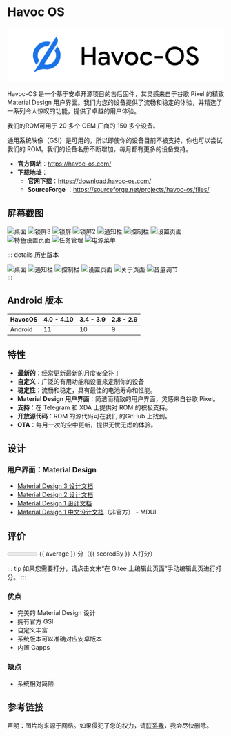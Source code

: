 # Havoc OS

<img class="banner-img" src="./images/logo/havocos.png" alt="Havoc OS LOGO"/>

Havoc-OS 是一个基于安卓开源项目的售后固件，其灵感来自于谷歌 Pixel 的精致 Material Design 用户界面。我们为您的设备提供了流畅和稳定的体验，并精选了一系列令人惊叹的功能，提供了卓越的用户体验。

我们的ROM可用于 20 多个 OEM 厂商的 150 多个设备。

通用系统映像（GSI）是可用的，所以即使你的设备目前不被支持，你也可以尝试我们的 ROM。我们的设备名册不断增加，每月都有更多的设备支持。

* __官方网站__：<https://havoc-os.com/>
* __下载地址__：
  * __官网下载__：<https://download.havoc-os.com/>
  * __SourceForge__ <Badge type="tip" text="官方" /> ：<https://sourceforge.net/projects/havoc-os/files/>

## 屏幕截图

<div class="screenshotList">
<img src="https://havoc-os.com/src/img/screenshots/Screenshot_3.png" alt="桌面" title="桌面"/>
<img src="https://havoc-os.com/src/img/screenshots/Screenshot_10.png" alt="锁屏3" title="锁屏3"/>
<img src="https://havoc-os.com/src/img/screenshots/Screenshot_1.png" alt="锁屏" title="锁屏"/>
<img src="https://havoc-os.com/src/img/screenshots/Screenshot_2.png" alt="锁屏2" title="锁屏2"/>
<img src="https://havoc-os.com/src/img/screenshots/Screenshot_4.png" alt="通知栏" title="通知栏"/>
<img src="https://havoc-os.com/src/img/screenshots/Screenshot_5.png" alt="控制栏" title="控制栏"/>
<img src="https://havoc-os.com/src/img/screenshots/Screenshot_7.png" alt="设置页面" title="设置页面"/>
<img src="https://havoc-os.com/src/img/screenshots/Screenshot_8.png" alt="特色设置页面" title="特色设置页面"/>
<img src="https://havoc-os.com/src/img/screenshots/Screenshot_9.png" alt="任务管理" title="任务管理"/>
<img src="https://havoc-os.com/src/img/screenshots/Screenshot_6.png" alt="电源菜单" title="电源菜单"/>
</div>

::: details 历史版本
<div class="screenshotList">
<img src="https://a.fsdn.com/con/app/proj/havoc-os/screenshots/Screenshot_Ruthless_Launcher_20180803-133540.png/max/max/1" alt="桌面" title="桌面"/>
<img src="https://a.fsdn.com/con/app/proj/havoc-os/screenshots/Screenshot_Ruthless_Launcher_20180803-133603.png/max/max/1" alt="通知栏" title="通知栏"/>
<img src="https://a.fsdn.com/con/app/proj/havoc-os/screenshots/Screenshot_Ruthless_Launcher_20180803-133607.png/max/max/1" alt="控制栏" title="控制栏"/>
<img src="https://a.fsdn.com/con/app/proj/havoc-os/screenshots/Screenshot_Settings_20180803-133611.png/max/max/1" alt="设置页面" title="设置页面"/>
<img src="https://a.fsdn.com/con/app/proj/havoc-os/screenshots/Screenshot_Settings_20180803-012439.png/max/max/1" alt="关于页面" title="关于页面"/>
<img src="https://a.fsdn.com/con/app/proj/havoc-os/screenshots/Screenshot_Ruthless_Launcher_20180803-133626.png/max/max/1" alt="音量调节" title="音量调节"/>
</div>
:::

## Android 版本

| HavocOS | 4.0 - 4.10 | 3.4 - 3.9 | 2.8 - 2.9 |
| ------- | ---------- | --------- | --------- |
| Android | 11         | 10        | 9         |

## 特性

* __最新的__：经常更新最新的月度安全补丁
* __自定义__：广泛的有用功能和设置来定制你的设备
* __稳定性__：流畅和稳定，具有最佳的电池寿命和性能。
* __Material Design 用户界面__：简洁而精致的用户界面，灵感来自谷歌 Pixel。
* __支持__：在 Telegram 和 XDA 上提供对 ROM 的积极支持。
* __开放源代码__：ROM 的源代码可在我们 的GitHub 上找到。
* __OTA__：每月一次的空中更新，提供无忧无虑的体验。

## 设计

### 用户界面：Material Design <Badge type="tip" text="灵感来源" />

* [Material Design 3 设计文档](https://m3.material.io/)
* [Material Design 2 设计文档](https://m2.material.io/)
* [Material Design 1 设计文档](https://m1.material.io/)
* [Material Design 1 中文设计文档](https://www.mdui.org/design/)（非官方） - MDUI

## 评价

<meter id="fuel" min="0" max="50" low="25" high="40" optimum="45" :value="average*10"></meter>
{{ average }} 分（{{ scoredBy }} 人打分）

::: tip
如果您需要打分，请点击文末“在 Gitee 上编辑此页面”手动编辑此页进行打分。
:::

### 优点

* 完美的 Material Design 设计
* 拥有官方 GSI
* 自定义丰富
* 系统版本可以准确对应安卓版本
* 内置 Gapps <Badge type="tip" text="可选" />

### 缺点

* 系统相对简陋

## 参考链接

声明：图片均来源于网络。如果侵犯了您的权力，请[联系我](mailto:jesse205@qq.com)，我会尽快删除。

<script setup>
import { h, ref } from 'vue'

// 在这里添加数据即可打分
const scoreList = [
    {
        name: "jesse205",
        score: 5
    },
]

let allScore = 0

for (let item of scoreList){
    allScore += item.score
}

const average = allScore/scoreList.length
const scoredBy = scoreList.length

</script>
